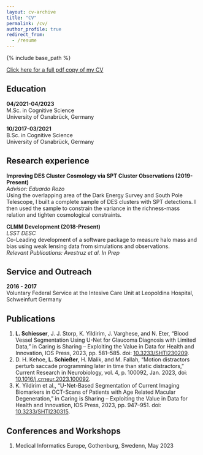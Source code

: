```yaml
---
layout: cv-archive
title: "CV"
permalink: /cv/
author_profile: true
redirect_from:
  - /resume
---
```


<style>
a.uline {text-decoration:underline;}
</style>

{% include base_path %}

<a href="../files/cv.pdf" class="uline">Click here for a full pdf copy of my CV</a>

## Education

**04/2021-04/2023**<br>
M.Sc. in Cognitive Science<br>
University of Osnabrück, Germany<br>

**10/2017-03/2021**<br>
B.Sc. in Cognitive Science<br>
University of Osnabrück, Germany<br>

## Research experience

**Improving DES Cluster Cosmology via SPT Cluster Observations (2019-Present)**<br>
_Advisor: Eduardo Rozo_<br>
Using the overlapping area of the Dark Energy Survey and South Pole Telescope, I built a complete sample of DES clusters with SPT detections. I then used the sample to constrain the variance in the richness-mass relation and tighten cosmological constraints.

**CLMM Development (2018-Present)**<br>
_LSST DESC_<br>
Co-Leading development of a software package to measure halo mass and bias using weak lensing data from simulations and observations.<br>
_Relevant Publications: Avestruz et al. In Prep_

## Service and Outreach

**2016 - 2017**<br>
Voluntary Federal Service at the Intesive Care Unit at Leopoldina Hospital, Schweinfurt Germany<br>

## Publications

1. **L. Schiesser**, J. J. Storp, K. Yildirim, J. Varghese, and N. Eter, “Blood Vessel Segmentation Using U-Net for Glaucoma Diagnosis with Limited Data,” in Caring is Sharing – Exploiting the Value in Data for Health and Innovation, IOS Press, 2023, pp. 581–585. doi: [10.3233/SHTI230209](http://dx.doi.org/10.3233/SHTI230209).
2. D. H. Kehoe, **L. Schießer**, H. Malik, and M. Fallah, “Motion distractors perturb saccade programming later in time than static distractors,” Current Research in Neurobiology, vol. 4, p. 100092, Jan. 2023, doi: [10.1016/j.crneur.2023.100092](https://doi.org/10.1016/j.crneur.2023.100092).
3. K. Yildirim et al., “U-Net-Based Segmentation of Current Imaging Biomarkers in OCT-Scans of Patients with Age Related Macular Degeneration,” in Caring is Sharing – Exploiting the Value in Data for Health and Innovation, IOS Press, 2023, pp. 947–951. doi: [10.3233/SHTI230315](http://dx.doi.org/10.3233/SHTI230315).

## Conferences and Workshops

1. Medical Informatics Europe, Gothenburg, Swedenn, May 2023
